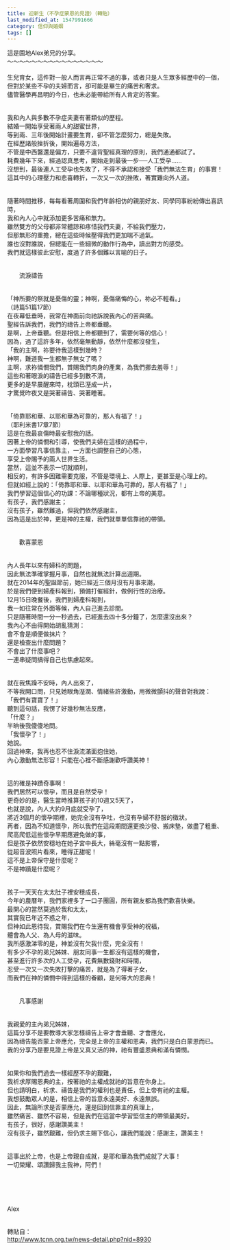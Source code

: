 ```yaml
---
title: 迎新生（不孕症蒙恩的見證）（轉貼）
last_modified_at: 1547991666
category: 信仰與婚姻
tags: []
---
```


這是園地Alex弟兄的分享。<br><!--more-->～～～～～～～～～～～～～～～～<br><br>生兒育女，這件對一般人而言再正常不過的事，或者只是人生眾多經歷中的一個，<br>但對於某些不孕的夫婦而言，卻可能是畢生的痛苦和奢求。<br>儘管醫學再昌明的今日，也未必能帶給所有人肯定的答案。<br><br><br>我和內人與多數不孕症夫妻有著類似的歷程。<br>結婚一開始享受著兩人的甜蜜世界，<br>等到兩、三年後開始計畫要生育，卻不管怎麼努力，總是失敗。<br>在經歷諸般挫折後，開始遍尋方法，<br>不管是中西醫還是偏方，只要不違背聖經真理的原則，我們通通都試了。<br>耗費幾年下來，經過認真思考，開始走到最後一步──人工受孕……<br>沒想到，最後連人工受孕也失敗了，不得不承認和接受「我們無法生育」的事實！<br>這其中的心理壓力和悲喜轉折，一次又一次的挫敗，著實難向外人道。<br><br><br>隨著時間推移，每每看著周圍和我們年齡相仿的親朋好友、同學同事紛紛傳出喜訊時，<br>我和內人心中就添加更多苦痛和無力。<br>雖然雙方的父母都非常體諒和疼惜我們夫妻，不給我們壓力，<br>但那無形的重擔，總在這些時候壓得我們更加喘不過氣。<br>誰也沒對誰說，但總能在一些細微的動作行為中，讀出對方的感受。<br>我們就這樣彼此安慰，度過了許多個難以言喻的日子。<br><br><br>　　流淚禱告<br><br><br>「神所要的祭就是憂傷的靈；神啊，憂傷痛悔的心，祢必不輕看。」<br>（詩篇51篇17節）<br>在夜幕低垂時，我常在神面前向祂訴說我內心的苦與痛。<br>聖經告訴我們，我們的禱告上帝都垂聽。<br>是啊，上帝垂聽。但是相信上帝都聽到了，需要何等的信心！<br>因為，過了這許多年，依然毫無動靜，依然什麼都沒發生，<br>「我的主啊，祢要待我這樣到幾時？<br>神啊，難道我一生都無子無女了嗎？<br>主啊，求祢憐憫我們，賞賜我們肉身的產業，為我們挪去羞辱！」<br>這些和著眼淚的禱告已經多到數不清，<br>更多的是早晨醒來時，枕頭已溼成一片，<br>才驚覺昨夜又是哭著禱告、哭著睡著。<br><br><br>「倚靠耶和華、以耶和華為可靠的，那人有福了！」<br>（耶利米書17章7節）<br>這是在我最哀傷時最安慰我的話。<br>因著上帝的憐憫和引導，使我們夫婦在這樣的過程中，<br>一方面學習凡事信靠主，一方面也調整自己的心態，<br>享受上帝賜予的兩人世界生活。<br>當然，這並不表示一切就順利，<br>相反的，有許多困難需要克服，不管是環境上、人際上，更甚至是心理上的。<br>但就如經上說的：「倚靠耶和華、以耶和華為可靠的，那人有福了！」<br>我們學習這個信心的功課：不論哪種狀況，都有上帝的美意。<br>有孩子，我們感謝主；<br>沒有孩子，雖然難過，但我們依然感謝主，<br>因為這是出於神，更是神的主權，我們就單單信靠祂的帶領。<br><br><br>　　歡喜蒙恩<br><br><br>內人長年以來有婦科的問題，<br>因此無法準確掌握月事，自然也就無法計算出週期。<br>就在2014年的聖誕節前，她已經近三個月沒有月事來潮，<br>於是我們便到婦產科報到，預備打催經針，做例行性的治療。<br>12月15日晚餐後，我們到婦產科報到，<br>我一如往常在外面等候，內人自己進去診間。<br>只是隨著時間一分一秒過去，已經進去四十多分鐘了，怎麼還沒出來？<br>我內心不由得開始胡亂猜測：<br>會不會是順便做抹片？<br>還是檢查出什麼問題？<br>不會出了什麼事吧？<br>一連串疑問搞得自己也焦慮起來。<br><br><br>就在我焦躁不安時，內人出來了，<br>不等我開口問，只見她眼角溼潤、情緒些許激動，用微微顫抖的聲音對我說：<br>「我們有寶寶了！」<br>聽到這句話，我愣了好幾秒無法反應，<br>「什麼？」<br>半晌後我傻傻地問。<br>「我懷孕了！」<br>她說。<br>回過神來，我再也忍不住淚流滿面抱住她，<br>內心激動無法形容！只能在心裡不斷感謝歡呼讚美神！<br><br><br>這的確是神蹟奇事啊！<br>我們居然可以懷孕，而且是自然受孕！<br>更奇妙的是，醫生當時推算孩子約10週又5天了，<br>也就是說，內人大約9月底就受孕了，<br>將近3個月的懷孕期裡，她完全沒有孕吐，也沒有孕婦不舒服的徵狀。<br>再者，因為不知道懷孕，所以我們在這段期間還更換沙發、搬床墊，做盡了粗重、爬高爬低這些懷孕早期應避免做的事，<br>但是孩子依然安穩地在她子宮中長大，絲毫沒有一點影響，<br>從超音波照片看來，睡得正甜呢！<br>這不是上帝保守是什麼呢？<br>不是神蹟是什麼呢？<br><br><br>孩子一天天在太太肚子裡安穩成長，<br>今年的農曆年，我們家裡多了一口子團圓，所有親友都為我們歡喜快樂。<br>最開心的當然莫過於我和太太，<br>其實我已年近不惑之年，<br>但神如此恩待我，賞賜我們在今生還有機會享受神的祝福，<br>體會為人父、為人母的滋味。<br>我所感激涕零的是，神並沒有欠我什麼，完全沒有！<br>有多少不孕的弟兄姊妹、朋友同事一生都沒有這樣的機會，<br>甚至進行許多次的人工受孕，花費無數錢財和時間，<br>忍受一次又一次失敗打擊的痛苦，就是為了得著子女，<br>而我們在神的憐憫中得到這樣的眷顧，是何等大的恩典！<br><br><br>　　凡事感謝<br><br><br>我親愛的主內弟兄姊妹，<br>這篇分享不是要教導大家怎樣禱告上帝才會垂聽、才會應允，<br>因為禱告能否蒙上帝應允，完全是上帝的主權和恩典，我們只是白白蒙恩而已。<br>我的分享乃是要見證上帝是又真又活的神，祂有豐盛恩典和滿有憐憫。<br><br><br>如果你和我們過去一樣經歷不孕的艱難，<br>我祈求厚賜恩典的主，按著祂的主權成就祂的旨意在你身上。<br>但也請明白，祈求、禱告是我們的權利也是責任，但上帝有祂的主權。<br>我想鼓勵眾人的是，相信上帝的旨意永遠美好、永遠無誤。<br>因此，無論所求是否蒙應允，還是回到信靠主的真理上，<br>雖然痛苦、雖然不容易，但是我們在這當中學習堅信主的帶領最美好。<br>有孩子，很好，感謝讚美主！<br>沒有孩子，雖然艱難，但仍求主賜下信心，讓我們能說：感謝主，讚美主！<br><br><br>這事出於上帝，也是上帝親自成就，是耶和華為我們成就了大事！<br>一切榮耀、頌讚歸我主我神，阿們！<br><br><br><br><br><br>Alex<br><br><br>轉貼自：<br>http://www.tcnn.org.tw/news-detail.php?nid=8930<br><br><br><br><br><br><br>
